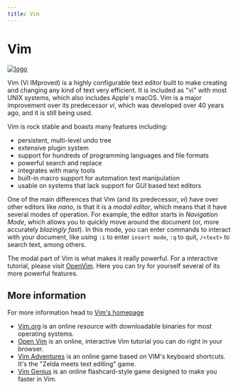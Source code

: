 ```yaml
---
title: Vim
---
```

# Vim

<a href='https://vim.sourceforge.io' target='_blank' rel='nofollow'>![logo](https://upload.wikimedia.org/wikipedia/commons/thumb/9/9f/Vimlogo.svg/75px-Vimlogo.svg.png "Vim logo")</a>

Vim (Vi IMproved) is a highly configurable text editor built to make creating and changing any kind of text very efficient. It is included as "vi" with most UNIX systems, which also includes Apple's macOS. Vim is a major improvement over its predecessor *vi*, which was developed over 40 years ago, and it is still being used.

Vim is rock stable and boasts many features including:
- persistent, multi-level undo tree
- extensive plugin system
- support for hundreds of programming languages and file formats
- powerful search and replace
- integrates with many tools
- built-in macro support for automation text manipulation
- usable on systems that lack support for GUI based text editors

One of the main differences that Vim (and its predecessor, *vi*) have over other editors like *nano*, is that it is a _modal editor_, which means that it have several modes of operation. For example, the editor starts in *Navigation Mode*, which allows you to quickly move around the document (or, more accurately _blazingly fast_). In this mode, you can enter commands to interact with your document, like using `:i` to enter `insert mode`, `:q` to quit, `/<text>` to search text, among others. 

The modal part of Vim is what makes it really powerful. For a interactive tutorial, please visit [OpenVim](http://www.openvim.com/). Here you can try for yourself several of its more powerful features.

## More information

For more information head to <a href='https://vim.sourceforge.io' target='_blank' rel='nofollow'>Vim's homepage</a>

* [Vim.org](https://www.vim.org/) is an online resource with downloadable binaries for most operating systems. 
* [Open Vim](http://www.openvim.com/) is an online, interactive Vim tutorial you can do right in your browser. 
* [Vim Adventures](https://vim-adventures.com) is an online game based on VIM's keyboard shortcuts. It's the "Zelda meets text editing" game.
* [Vim Genius](http://www.vimgenius.com/) is an online flashcard-style game designed to make you faster in Vim.
